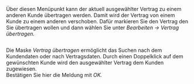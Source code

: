 <!DOCTYPE html>
<html>
<head>
<meta charset="utf-8">
<meta name="viewport" content="width=device-width, initial-scale=1.0">
<title>300_Vertrag_uebertragen.md</title>
<link rel="stylesheet" href="https://stackedit.io/res-min/themes/base.css" />
<script type="text/javascript" src="https://cdn.mathjax.org/mathjax/latest/MathJax.js?config=TeX-AMS_HTML"></script>
</head>
<body><div class="container"><p>Über diesen Menüpunkt kann der aktuell ausgewählter Vertrag zu einem anderen Kunde übertragen werden. Damit wird der Vertrag von einem Kunde zu einem anderen verschoben. Dafür markieren Sie den Vertrag den Sie übertragen wollen und dann wählen Sie unter <em>Bearbeiten → Vertrag übertragen.</em> </p>

<p><img src="http://xpecto.github.io/docs/img/img_1420452519984.png" alt="" title=""></p>

<p>Die Maske <em>Vertrag übertragen</em> ermöglicht das Suchen nach dem Kundendaten oder nach Vertragsdaten. Durch einen Doppelklick auf dem gewünschten Kunde wird den ausgewählter Vertrag dem Kunden zugewiesen. <br>
Bestätigen Sie hier die Meldung mit <em>OK.</em></p>

<p><img src="http://xpecto.github.io/docs/img/img_1434110448348.png" alt="" title=""></p></div></body>
</html>